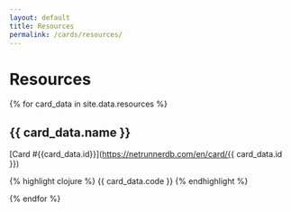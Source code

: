 ```yaml
---
layout: default
title: Resources
permalink: /cards/resources/
---
```


# Resources

{% for card_data in site.data.resources %}

## {{ card_data.name }}

[Card #{{card_data.id}}](https://netrunnerdb.com/en/card/{{ card_data.id }})

{% highlight clojure %}
{{ card_data.code }}
{% endhighlight %}

{% endfor %}
